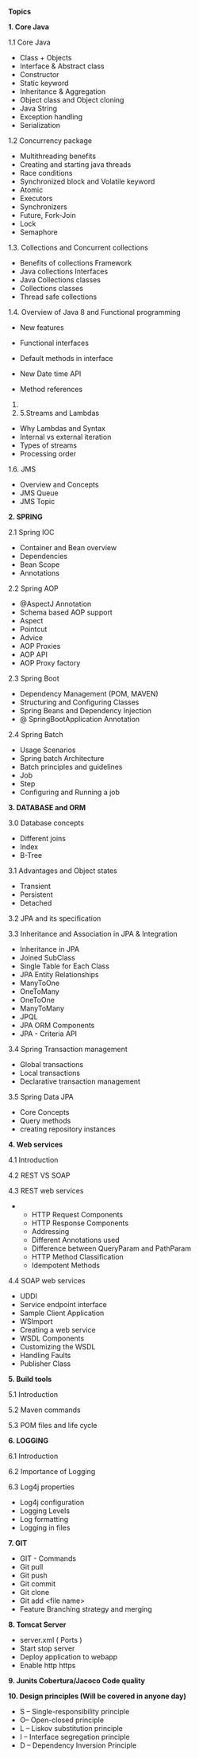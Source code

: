 **Topics**

**1. Core Java**

1.1 Core Java

- Class + Objects
- Interface &amp; Abstract class
- Constructor
- Static keyword
- Inheritance &amp; Aggregation
- Object class and Object cloning
- Java String
- Exception handling
- Serialization

1.2 Concurrency package

- Multithreading benefits
- Creating and starting java threads
- Race conditions
- Synchronized block and Volatile keyword
- Atomic
- Executors
- Synchronizers
- Future, Fork-Join
- Lock
- Semaphore

1.3. Collections and Concurrent collections

- Benefits of collections Framework
- Java collections Interfaces
- Java Collections classes
- Collections classes
- Thread safe collections

1.4. Overview of Java 8 and Functional programming

- New features
- Functional interfaces
- Default methods in interface
- New Date time API

- Method references

1.
  1. 5.Streams and Lambdas

- Why Lambdas and Syntax
- Internal vs external iteration
- Types of streams
- Processing order

1.6. JMS

- Overview and Concepts
- JMS Queue
- JMS Topic

**2. SPRING**

2.1 Spring IOC

- Container and Bean overview
- Dependencies
- Bean Scope
- Annotations

2.2 Spring AOP

- @AspectJ Annotation
- Schema based AOP support
- Aspect
- Pointcut
- Advice
- AOP Proxies
- AOP API
- AOP Proxy factory

2.3 Spring Boot

- Dependency Management (POM, MAVEN)
- Structuring and Configuring Classes
- Spring Beans and Dependency Injection
- @ SpringBootApplication Annotation

2.4 Spring Batch

- Usage Scenarios
- Spring batch Architecture
- Batch principles and guidelines
- Job
- Step
- Configuring and Running a job

**3. DATABASE and ORM**

3.0 Database concepts

- Different joins
- Index
- B-Tree

3.1 Advantages and Object states

- Transient
- Persistent
- Detached

3.2 JPA and its specification

3.3 Inheritance and Association in JPA &amp; Integration

- Inheritance in JPA
- Joined SubClass
- Single Table for Each Class
- JPA Entity Relationships
- ManyToOne
- OneToMany
- OneToOne
- ManyToMany
- JPQL
- JPA ORM Components
- JPA - Criteria API

3.4 Spring Transaction management

- Global transactions
- Local transactions
- Declarative transaction management

3.5 Spring Data JPA

- Core Concepts
- Query methods
- creating repository instances

**4. Web services**

4.1 Introduction

4.2 REST VS SOAP

4.3 REST web services

-
  - HTTP Request Components
  - HTTP Response Components
  - Addressing
  - Different Annotations used
  - Difference between QueryParam and PathParam
  - HTTP Method Classification
  - Idempotent Methods

4.4 SOAP web services

- UDDI
- Service endpoint interface
- Sample Client Application
- WSImport
- Creating a web service
- WSDL Components
- Customizing the WSDL
- Handling Faults
- Publisher Class

**5. Build tools**

5.1 Introduction

5.2 Maven commands

5.3 POM files and life cycle

**6. LOGGING**

6.1 Introduction

6.2 Importance of Logging

6.3 Log4j properties

- Log4j configuration
- Logging Levels
- Log formatting
- Logging in files

**7.  GIT**

- GIT - Commands
- Git pull
- Git push
- Git commit
- Git clone
- Git add &lt;file name&gt;
- Feature Branching strategy and merging

**8. Tomcat Server**

- server.xml  ( Ports )
- Start stop server
- Deploy application to webapp
- Enable http https

**9. Junits Cobertura/Jacoco Code quality**

**10. Design principles (Will be covered in anyone day)**

- S – Single-responsibility principle
- O– Open-closed principle
- L – Liskov substitution principle
- I – Interface segregation principle
- D – Dependency Inversion Principle
